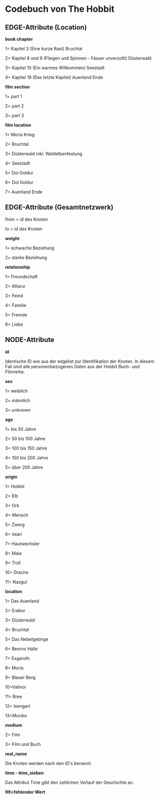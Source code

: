 <h1> Codebuch von The Hobbit </h1>

<h2> EDGE-Attribute (Location)</h2>

<p>
  
**book chapter**
<p>1= Kapitel 3 (Eine kurze Rast) Bruchtal</p>
<p>2= Kapitel 8 und 9 (Fliegen und Spinnen - Fässer unverzollt) Düsterwald</p>
<p>3= Kapitel 10 (Ein warmes Willkommen) Seestadt</p>
<p>4= Kapitel 19 (Das letzte Kapitel) Auenland Ende</p>


**film section**
<p>1= part 1</p>
<p>2= part 2</p>
<p>3= part 3</p>

**film location**
<p>1= Moria Krieg</p>
<p>2= Bruchtal</p>
<p>3= Düsterwald inkl. Waldelbenfestung</p>
<p>4= Seestadt</p>
<p>5= Dol Goldur</p>
<p>6= Dol Goldur</p>
<p>7= Auenland Ende</p>


<h2> EDGE-Attribute (Gesamtnetzwerk)</h2>

<p> from = id des Knoten</p>

<p> to = id des Knoten</p>

**weight**
<p>1= schwache Beziehung</p>
<p>2= starke Beziehung</p> 

**relationship**
<p>1= Freundschaft</p>
<p>2= Allianz</p> 
<p>3= Feind</p>
<p>4= Familie</p>
<p>5= Fremde</p>  
<p>6= Liebe</p>


<h2> NODE-Attribute </h2>

**id**
<p>Identische ID wie aus der edgelist zur Identifikation der Knoten. In diesem Fall sind alle personenbezogenen Daten aus der Hobbit Buch- und Filmreihe.</p>

**sex**
<p>1= weiblich</p>
<p>2= männlich</p>
<p>3= unknown</p>

**age**
<p>1= bis 50 Jahre</p>
<p>2= 50 bis 100 Jahre</p>
<p>3= 100 bis 150 Jahre</p>
<p>4= 150 bis 200 Jahre</p>
<p>5= über 200 Jahre</p>


**origin**
<p>1= Hobbit</p>
<p>2= Elb</p>
<p>3= Ork</p>
<p>4= Mensch</p>
<p>5= Zwerg</p>
<p>6= Istari</p>
<p>7= Hautwechsler</p>
<p>8= Maia</p>
<p>9= Troll</p>
<p>10= Drache</p>
<p>11= Nazgul</p>

**location**
<p>1= Das Auenland</p>
<p>2= Erebor</p>
<p>3= Düsterwald</p>
<p>4= Bruchtal</p>
<p>5= Das Nebelgebirge</p>
<p>6= Beorns Halle</p>
<p>7= Esgaroth</p>
<p>8= Moria</p>
<p>9= Blauer Berg</p>
<p>10=Valinor</p>
<p>11= Bree</p>
<p>12= Isengart</p>
<p>13=Mordor</p>

**medium**

<p>2= Film</p>
<p>3= Film und Buch</p>
  
 **real_name**
 
<p>Die Knoten werden nach den ID's benannt.</p>
  
 **time - time_sieben**
 
 <p>Das Attribut Time gibt den zetilichen Verlauf der Geschichte an.</p>
 
**99=fehlender Wert**

